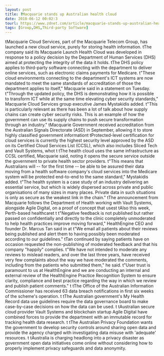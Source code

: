 ```yaml
---
layout: post
title: ?Macquarie stands up Australian health cloud
date: 2018-06-12 00:02:3
tourl: https://www.zdnet.com/article/macquarie-stands-up-australian-health-cloud/
tags: [Group,DHS,Third-party Software]
---
```

 tMacquarie Cloud Services, part of the Macquarie Telecom Group, has launched a new cloud service, purely for storing health information. tThe company said its Macquarie Launch Health Cloud was developed in response to a policy decision by the Department of Human Services (DHS) aimed at protecting the integrity of the data it holds. tThe DHS policy applies to third-party software connecting with the department to deliver online services, such as electronic claims payments for Medicare. t"These cloud environments connecting to the department's ICT systems are now mandated to meet the same standards of accreditation of those the department applies to itself," Macquarie said in a statement on Tuesday. t"Through the updated policy, the DHS is demonstrating how it is possible to transform ICT while at the same time elevating cyber security standards," Macquarie Cloud Services group executive James Mystakidis added. t"This is particularly relevant as there has been a lot of talk about how supply chains can create cyber security risks. This is an example of how the government can use its supply chains to push secure transformation through an industry." tMacquarie Government received accreditation from the Australian Signals Directorate (ASD) in September, allowing it to store highly classified government informationt tProtected-level certification for cloud services is currently the highest security level approved by the ASD on its Certified Cloud Services List (CCSL), which also includes Sliced Tech and Vault Systems, whot t tThe health cloud uses the same infrastructure as CCSL certified, Macquarie said, noting it opens the secure service outside the government to private health sector providers. t"This means that Australians will -- for the first time -- be able to be assured their data moving from a health software company's cloud services into the Medicare system will be protected end-to-end to the same standard," Mystakidis added. t"The health system is a case study of an industry delivering an essential service, but which is widely dispersed across private and public organisations of many sizes in many places. Private data in such situations is only as secure as the weakest link in the chain." tThe announcement from Macquarie follows the Department of Health working with Vault Systems, alongside Agile Digital, on a proof of concept that usest tAlso this week, Perth-based healthcaret t t"Negative feedback is not published but rather passed on confidentially and directly to the clinic completely unmoderated to help health practices improve moving forward," HealthEngine CEO and founder Dr. Marcus Tan said in at t"We email all patients about their reviews being published and alert them to having possibly been moderated according to our guidelines." tTan continued by saying patients have on occasion requested the non-publishing of moderated feedback and that his company "happily" complies. t"We have not intended to moderate any reviews to mislead readers, and over the last three years, have received very few complaints about the way we have moderated the comments, including from the patients who submitted them," he said. t"User trust is paramount to us at HealthEngine and we are conducting an internal and external review of the HealthEngine Practice Recognition System to ensure clarity, compliance and best practice regarding the way in which we review and publish patient comments." t tThe Office of the Australian Information Commissioner has received 63 data breach notifications in first six weeks of the scheme's operation. t tThe Australian government's My Health Record data use guidelines require the data governance board to make case-by-case decisions on how the data can be used. t tAustralian secure cloud provider Vault Systems and blockchain startup Agile Digital have combined forces to provide the department with an immutable record for tracking health data research. t tThe Australian Privacy Foundation wants the government to develop security controls around sharing open data and provide the agency charged with investigating data misuse with 'adequate' resources. t tAustralia is charging headlong into a privacy disaster as government open data initiatives come online without considering how to properly implement privacy safeguards and data anonymity.